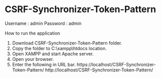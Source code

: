 # CSRF-Synchronizer-Token-Pattern

Username : admin
Password : admin

How to run the application
1. Download CSRF-Synchronizer-Token-Pattern folder.
2. Copy the folder to C:\xampp\htdocs location.
3. Open XAMPP and start Apache server.
4. Open your browser.
5. Enter the following in URL bar.
  https://localhost/CSRF-Synchronizer-Token-Pattern/
  http://localhost/CSRF-Synchronizer-Token-Pattern/
